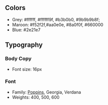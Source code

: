 ## Colors

- Grey: #ffffff, #ffffff9f, #b3b0b0, #9b9b9b8f;
- Maroon: #f52f2f,#aa0e0e, #8a0f0f, #660000
- Blue: #2e21e7

## Typography

### Body Copy

- Font size: 16px

### Font

- Family: [Poppins](https://fonts.google.com/specimen/IBM+Plex+Serif), Georgia, Verdana
- Weights: 400, 500, 600
